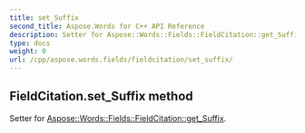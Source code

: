 ```yaml
---
title: set_Suffix
second_title: Aspose.Words for C++ API Reference
description: Setter for Aspose::Words::Fields::FieldCitation::get_Suffix. 
type: docs
weight: 0
url: /cpp/aspose.words.fields/fieldcitation/set_suffix/
---
```

## FieldCitation.set_Suffix method


Setter for [Aspose::Words::Fields::FieldCitation::get_Suffix](./get_suffix/).

